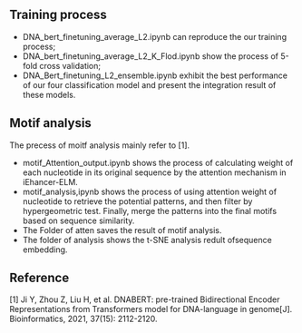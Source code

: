 ## Training process
*  DNA_bert_finetuning_average_L2.ipynb can reproduce the our training process;<br>
*  DNA_bert_finetuning_average_L2_K_Flod.ipynb show the process of 5-fold cross validation;<br>
*  DNA_Bert_finetuning_L2_ensemble.ipynb exhibit the best performance of our four classification model and present the integration result of these models.<br>

## Motif  analysis
The precess of moitf analysis mainly refer to [1].

*  motif_Attention_output.ipynb shows the process of calculating weight of each nucleotide in its original sequence by the attention mechanism in iEhancer-ELM. <br>
*  motif_analysis,ipynb shows the process of using attention weight of nucleotide to retrieve the potential patterns, and then filter by hypergeometric test. Finally, merge the patterns into the final motifs based on sequence similarity.
*  The Folder of atten saves the result of motif analysis.
*  The folder of analysis shows the t-SNE analysis redult ofsequence embedding.

## Reference
[1] Ji Y, Zhou Z, Liu H, et al. DNABERT: pre-trained Bidirectional Encoder Representations from Transformers model for DNA-language in genome[J]. Bioinformatics, 2021, 37(15): 2112-2120.
